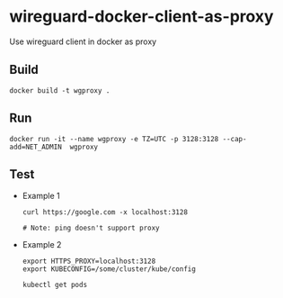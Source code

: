 # wireguard-docker-client-as-proxy
Use wireguard client in docker as proxy


## Build

```
docker build -t wgproxy .
```

## Run

```
docker run -it --name wgproxy -e TZ=UTC -p 3128:3128 --cap-add=NET_ADMIN  wgproxy
```

## Test

- Example 1

  ```
  curl https://google.com -x localhost:3128

  # Note: ping doesn't support proxy
  ```

- Example 2

  ```
  export HTTPS_PROXY=localhost:3128
  export KUBECONFIG=/some/cluster/kube/config

  kubectl get pods
  ```
